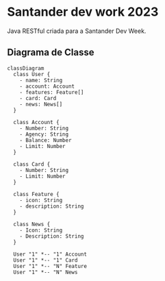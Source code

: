 # Santander dev work 2023
Java RESTful criada para a Santander Dev Week.

## Diagrama de Classe

```mermaid 
classDiagram
  class User {
    - name: String
    - account: Account
    - features: Feature[]
    - card: Card
    - news: News[]
  }

  class Account {
    - Number: String
    - Agency: String
    - Balance: Number
    - Limit: Number
  }

  class Card {
    - Number: String
    - Limit: Number
  }

  class Feature {
    - icon: String
    - description: String
  }

  class News {
    - Icon: String
    - Description: String
  }

  User "1" *-- "1" Account
  User "1" *-- "1" Card
  User "1" *-- "N" Feature
  User "1" *-- "N" News
```
